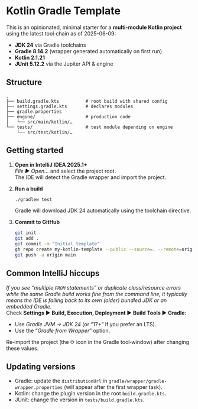 # Kotlin Gradle Template

This is an opinionated, minimal starter for a **multi-module Kotlin project** using the latest tool‑chain as of 2025-06-09:

* **JDK 24** via Gradle toolchains  
* **Gradle 8.14.2** (wrapper generated automatically on first run)  
* **Kotlin 2.1.21**  
* **JUnit 5.12.2** via the Jupiter API & engine  

## Structure

```
.
├── build.gradle.kts          # root build with shared config
├── settings.gradle.kts       # declares modules
├── gradle.properties
├── engine/                   # production code
│   └── src/main/kotlin/…
└── tests/                    # test module depending on engine
    └── src/test/kotlin/…
```

## Getting started

1. **Open in IntelliJ IDEA 2025.1+**  
   *File ▶ Open…* and select the project root.  
   The IDE will detect the Gradle wrapper and import the project.

2. **Run a build**  
   ```bash
   ./gradlew test
   ```
   Gradle will download JDK 24 automatically using the toolchain directive.

3. **Commit to GitHub**  
   ```bash
   git init
   git add .
   git commit -m "Initial template"
   gh repo create my-kotlin-template --public --source=. --remote=origin
   git push -u origin main
   ```

## Common IntelliJ hiccups

*If you see “multiple `FROM` statements” or duplicate class/resource errors while the same Gradle build works fine from the command line, it typically means the IDE is falling back to its own (older) bundled JDK or an embedded Gradle.*  
Check **Settings ▶ Build, Execution, Deployment ▶ Build Tools ▶ Gradle**:

* Use *Gradle JVM → JDK 24* (or “17+” if you prefer an LTS).  
* Use the “*Gradle from Wrapper*” option.

Re‑import the project (the ⟳ icon in the Gradle tool‑window) after changing these values.

## Updating versions

* Gradle: update the `distributionUrl` in `gradle/wrapper/gradle-wrapper.properties` (will appear after the first wrapper task).  
* Kotlin: change the plugin version in the root `build.gradle.kts`.  
* JUnit: change the version in `tests/build.gradle.kts`.

